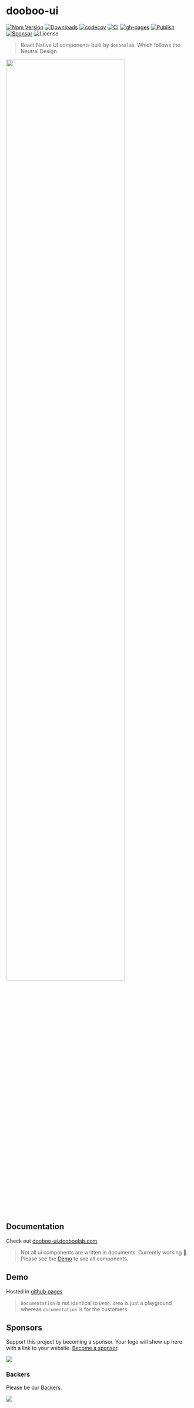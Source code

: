 # dooboo-ui

[![Npm Version](http://img.shields.io/npm/v/dooboo-ui.svg?style=flat-square)](https://npmjs.org/package/dooboo-ui)
[![Downloads](http://img.shields.io/npm/dm/dooboo-ui.svg?style=flat-square)](https://npmjs.org/package/dooboo-ui)
[![codecov](https://codecov.io/gh/dooboolab/dooboo-ui/branch/main/graph/badge.svg?token=ncTMAOVpOM)](https://codecov.io/gh/dooboolab/dooboo-ui)
[![CI](https://github.com/dooboolab/dooboo-ui/actions/workflows/ci.yml/badge.svg)](https://github.com/dooboolab/dooboo-ui/actions/workflows/ci.yml)
[![gh-pages](https://github.com/dooboolab/dooboo-ui/actions/workflows/gh-pages.yml/badge.svg)](https://dooboolab.github.io/dooboo-ui)
[![Publish](https://github.com/dooboolab/dooboo-ui/actions/workflows/publish.yml/badge.svg)](https://github.com/dooboolab/dooboo-ui/actions/workflows/publish.yml)
[![Sponsor](https://opencollective.com/dooboo-ui/tiers/badge.svg?style=shield)](https://opencollective.com/dooboo-ui/tiers/badge.svg)
![License](http://img.shields.io/npm/l/dooboo-ui.svg?style=flat-square)

> React Native UI components built by `dooboolab`. Which follows the Neutral Design.

<img src="https://user-images.githubusercontent.com/27461460/220830925-7882b7ba-f7af-4bd2-ada5-d6d820e3cee4.png" width="80%"/>

## Documentation

Check out [dooboo-ui.dooboolab.com](https://dooboo-ui.dooboolab.com)

> Not all ui components are written in documents. Currently working :construction_worker:. Please see the [Demo](#Demo) to see all components.

## Demo

Hosted in [github pages](https://dooboolab.github.io/dooboo-ui)

> `Documentation` is not identical to `Demo`. `Demo` is just a playground whereas `documentation` is for the customers.

## Sponsors

Support this project by becoming a sponsor. Your logo will show up here with
a link to your website. [Become a sponsor](https://opencollective.com/dooboolab-community#sponsor).

<a
  href="https://opencollective.com/dooboolab-community#sponsors"
  target="_blank">
<img src="https://opencollective.com/dooboolab-community/sponsors.svg?width=890" />
</a>

### Backers

Please be our [Backers](https://opencollective.com/dooboolab-community#backers).

<a
  href="https://opencollective.com/dooboolab-community#backers"
  target="_blank">
<img src="https://opencollective.com/dooboolab-community/backers.svg?width=890" />
</a>

